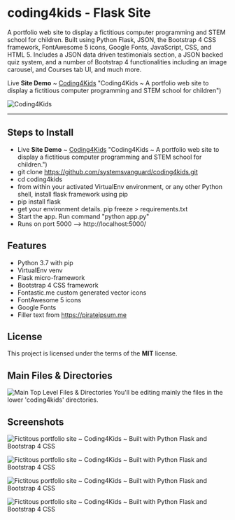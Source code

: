 # coding4kids - Flask Site
A portfolio web site to display a fictitious computer programming and STEM school for children. Built using Python Flask, JSON, the Bootstrap 4 CSS framework, FontAwesome 5 icons, Google Fonts, JavaScript, CSS, and HTML 5.  Includes a JSON data driven testimonials section, a JSON backed quiz system, and a number of Bootstrap 4 functionalities including an image carousel, and Courses tab UI, and much more.

Live **Site Demo** ~ [Coding4Kids](https://coding4kidsonline.herokuapp.com/) "Coding4Kids ~ A portfolio web site to display a fictitious computer programming and STEM school for children")

![Coding4Kids](http://ryanhunter.org/images/portfolio/screen_coding4kids.jpg)

---

## Steps to Install
- Live **Site Demo** ~ [Coding4Kids](https://coding4kidsonline.herokuapp.com/) "Coding4Kids ~ A portfolio web site to display a fictitious computer programming and STEM school for children.")
- git clone https://github.com/systemsvanguard/coding4kids.git 
- cd coding4kids 
- from within your activated VirtualEnv environment, or any other Python shell, install flask framework using pip
- pip install flask
- get your environment details.  pip freeze > requirements.txt 
- Start the app.  Run command "python app.py"  
- Runs on port 5000 --> http://localhost:5000/


## Features
- Python 3.7 with pip
- VirtualEnv venv 
- Flask micro-framework 
- Bootstrap 4 CSS framework
- Fontastic.me custom generated vector icons
- FontAwesome 5 icons
- Google Fonts
- Filler text from https://pirateipsum.me 


## License

This project is licensed under the terms of the **MIT** license.



## Main Files & Directories
![Main Top Level Files & Directories](http://ryanhunter.org/images/portfolio/folder_layout.jpg)
You'll be editing mainly the files in the lower 'coding4kids' directories.



## Screenshots

![Fictitous portfolio site ~ Coding4Kids ~ Built with Python Flask and Bootstrap 4 CSS](http://ryanhunter.org/images/portfolio/screen_coding4kids.jpg )



![Fictitous portfolio site ~ Coding4Kids ~ Built with Python Flask and Bootstrap 4 CSS](http://ryanhunter.org/images/portfolio/c4k_quiz.jpg )


![Fictitous portfolio site ~ Coding4Kids ~ Built with Python Flask and Bootstrap 4 CSS](http://ryanhunter.org/images/portfolio/c4k_contact.jpg )



![Fictitous portfolio site ~ Coding4Kids ~ Built with Python Flask and Bootstrap 4 CSS](http://ryanhunter.org/images/portfolio/c4k_volunteer.jpg )










